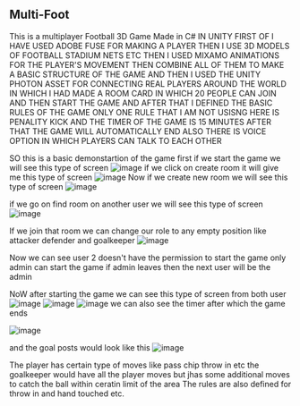 ## Multi-Foot
This is a multiplayer Football 3D Game Made in C# IN UNITY 
FIRST OF I HAVE  USED ADOBE FUSE FOR MAKING A PLAYER
THEN I USE 3D MODELS OF FOOTBALL STADIUM NETS ETC 
THEN I USED MIXAMO ANIMATIONS FOR THE PLAYER'S MOVEMENT
THEN COMBINE ALL OF THEM TO MAKE A BASIC STRUCTURE OF THE GAME
AND THEN I USED THE UNITY PHOTON ASSET FOR CONNECTING REAL PLAYERS AROUND THE WORLD
IN WHICH I HAD MADE A ROOM CARD IN WHICH 20 PEOPLE CAN JOIN AND THEN START THE GAME
AND AFTER THAT I DEFINED THE BASIC RULES OF THE GAME ONLY ONE RULE THAT I AM NOT USISNG HERE IS PENALITY KICK
AND THE TIMER OF THE GAME IS 15 MINUTES AFTER THAT THE GAME WILL AUTOMATICALLY END
ALSO THERE IS VOICE OPTION IN WHICH PLAYERS CAN TALK TO EACH OTHER

SO this is a basic demonstartion of the game 
first if we start the game we will see this type of screen
![image](https://user-images.githubusercontent.com/74426693/195835637-7f25d444-e5b0-447a-aa50-785106e61906.png)
if we click on create room it will give me this type of screen
![image](https://user-images.githubusercontent.com/74426693/195835760-41104fbd-c01e-4e16-a959-bc466f993088.png)
Now if we create new room 
we will see this type of screen
![image](https://user-images.githubusercontent.com/74426693/195836093-ecbe2c28-c8f3-48db-bea9-4167fd721519.png)

if we go on find room on another user we will see this type of screen
![image](https://user-images.githubusercontent.com/74426693/195836143-e90adaf1-5037-4915-ac4b-aabe5de9b446.png)

If we join that room we can change our role to any empty position like attacker defender and goalkeeper 
![image](https://user-images.githubusercontent.com/74426693/195836495-46f56cf9-feea-4659-8cc9-48f9843b20c8.png)

Now we can see user 2 doesn't have the permission to start the game only admin can start the game if admin leaves then the next user will be the admin

NoW after starting the game we can see this type of screen from both user
![image](https://user-images.githubusercontent.com/74426693/195836705-b743119c-dc71-432a-bb24-321baa26a422.png)
![image](https://user-images.githubusercontent.com/74426693/195836739-02a30a78-5b93-4cb6-a835-b1b28e39a25f.png)
![image](https://user-images.githubusercontent.com/74426693/195836911-c5e24506-a201-47d1-ab78-e757e35f9162.png)
we can also see the timer after which the game ends

![image](https://user-images.githubusercontent.com/74426693/195836995-2a1ad436-d1c8-4f97-9dfb-5ca644d6a87a.png)

and the goal posts would look like this
![image](https://user-images.githubusercontent.com/74426693/195837123-b1a45281-ed57-487b-a294-accaa14189d2.png)

The player has certain type of moves like pass chip throw in etc 
the goalkeeper would have all the player moves but jhas some additional moves to catch the ball within ceratin limit of  the area
The rules are also defined for throw in and hand touched etc.

